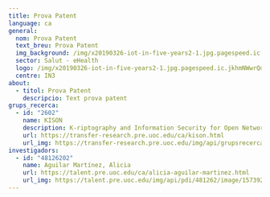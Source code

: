 ```yaml
---
title: Prova Patent
language: ca
general:
  nom: Prova Patent
  text_breu: Prova Patent
  img_background: /img/x20190326-iot-in-five-years2-1.jpg.pagespeed.ic.jkhmNWwrQd.jpg
  sector: Salut - eHealth
  logo: /img/x20190326-iot-in-five-years2-1.jpg.pagespeed.ic.jkhmNWwrQd.jpg
  centre: IN3
about:
  - titol: Prova Patent
    descripcio: Text prova patent
grups_recerca:
  - id: "2602"
    name: KISON
    description: K-riptography and Information Security for Open Networks
    url: https://transfer-research.pre.uoc.edu/ca/kison.html
    url_img: https://transfer-research.pre.uoc.edu/img/api/grupsrecerca/26/image/1624012419617
investigadors:
  - id: "48126202"
    name: Aguilar Martínez, Alicia
    url: https://talent.pre.uoc.edu/ca/alicia-aguilar-martinez.html
    url_img: https://talent.pre.uoc.edu/img/api/pdi/481262/image/1573926447550
---
```

